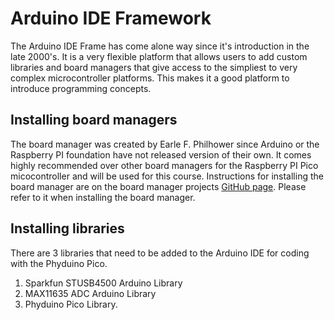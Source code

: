 # Arduino IDE Framework

The Arduino IDE Frame has come alone way since it's introduction in the late 2000's. It is a very flexible platform that allows users to add custom libraries and board managers that give access to the simpliest to very complex microcontroller platforms. This makes it a good platform to introduce programming concepts.

## Installing board managers

<p>
The board manager was created by Earle F. Philhower since Arduino or the Raspberry PI foundation have not released version of their own. It comes highly recommended over other board managers for the Raspberry PI Pico micocontroller and will be used for this course. Instructions for installing the board manager are on the board manager projects <a href="https://github.com/earlephilhower/arduino-pico.git">GitHub page</a>. Please refer to it when installing the board manager. 
</p>

## Installing libraries 

<p>
There are 3 libraries that need to be added to the Arduino IDE for coding with the Phyduino Pico.
</p>

1. Sparkfun STUSB4500 Arduino Library
2. MAX11635 ADC Arduino Library
3. Phyduino Pico Library.

<p>

</p>
